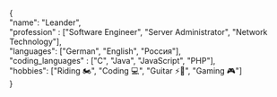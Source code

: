 {<br>
  "name": "Leander", <br>
  "profession" : ["Software Engineer", "Server Administrator", "Network Technology"], <br>
  "languages": ["German", "English", "Россия"], <br>
  "coding_languages" : ["C", "Java", "JavaScript", "PHP"], <br>
  "hobbies": ["Riding 🏍️", "Coding 💻", "Guitar ⚡🎸", "Gaming 🎮"] <br>
}
